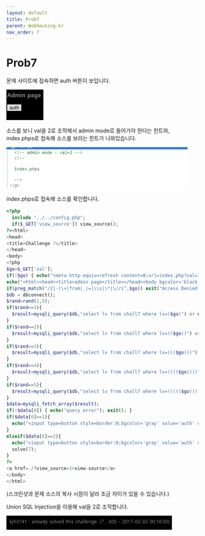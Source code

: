```yaml
---
layout: default
title: Prob7
parent: WebHacking.kr
nav_order: 7
---
```


# Prob7

문제 사이트에 접속하면 auth 버튼이 보입니다.

![index](/assets/images/webhacking_kr/prob7/1.png)

소스를 보니 val을 2로 조작해서 admin mode로 들어가야 한다는 힌트와, index.phps로 접속해 소스를 보라는 힌트가 나와있습니다.

![code](/assets/images/webhacking_kr/prob7/2.png)

index.phps로 접속해 소스를 확인합니다.

```php
<?php
  include "../../config.php";
  if($_GET['view_source']) view_source();
?><html>
<head>
<title>Challenge 7</title>
</head>
<body>
<?php
$go=$_GET['val'];
if(!$go) { echo("<meta http-equiv=refresh content=0;url=index.php?val=1>"); }
echo("<html><head><title>admin page</title></head><body bgcolor='black'><font size=2 color=gray><b><h3>Admin page</h3></b><p>");
if(preg_match("/2|-|\+|from|_|=|\\s|\*|\//i",$go)) exit("Access Denied!");
$db = dbconnect();
$rand=rand(1,5);
if($rand==1){
  $result=mysqli_query($db,"select lv from chall7 where lv=($go)") or die("nice try!");
}
if($rand==2){
  $result=mysqli_query($db,"select lv from chall7 where lv=(($go))") or die("nice try!");
}
if($rand==3){
  $result=mysqli_query($db,"select lv from chall7 where lv=((($go)))") or die("nice try!");
}
if($rand==4){
  $result=mysqli_query($db,"select lv from chall7 where lv=(((($go))))") or die("nice try!");
}
if($rand==5){
  $result=mysqli_query($db,"select lv from chall7 where lv=((((($go)))))") or die("nice try!");
}
$data=mysqli_fetch_array($result);
if(!$data[0]) { echo("query error"); exit(); }
if($data[0]==1){
  echo("<input type=button style=border:0;bgcolor='gray' value='auth' onclick=\"alert('Access_Denied!')\"><p>");
}
elseif($data[0]==2){
  echo("<input type=button style=border:0;bgcolor='gray' value='auth' onclick=\"alert('Hello admin')\"><p>");
  solve(7);
}
?>
<a href=./?view_source=1>view-source</a>
</body>
</html>
```
(스크린샷과 문제 소스의 복사 시점이 달라 조금 차이가 있을 수 있습니다.)

Union SQL Injection을 이용해 val을 2로 조작합니다.

![clear](/assets/images/webhacking_kr/prob7/3.png)